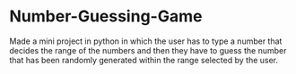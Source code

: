 # Number-Guessing-Game
Made a mini project in python in which the user has to type a number that decides the range of the numbers and then they have to guess the number that has been randomly generated within the range selected by the user.
